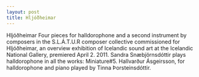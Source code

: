 ```yaml
---
layout: post
title: Hljóðheimar
---
```


Hljóðheimar
Four pieces for halldorophone and a second instrument by composers in the S.L.Á.T.U.R composer collective commissioned for Hljóðheimar, an overview exhibition of Icelandic sound art at the Icelandic National Gallery, premiered April 2. 2011. Sandra Snæbjörnsdóttir plays halldorophone in all the works:
Miniature#5. Hallvarður Ásgeirsson, for halldorophone and piano played by Tinna Þorsteinsdóttir.
